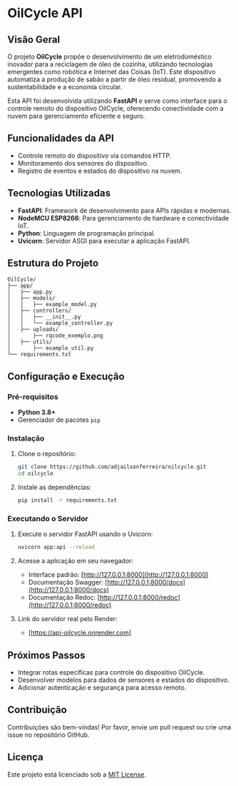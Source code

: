 # OilCycle API

## Visão Geral
O projeto **OilCycle** propõe o desenvolvimento de um eletrodoméstico inovador para a reciclagem de óleo de cozinha, utilizando tecnologias emergentes como robótica e Internet das Coisas (IoT). Este dispositivo automatiza a produção de sabão a partir de óleo residual, promovendo a sustentabilidade e a economia circular.

Esta API foi desenvolvida utilizando **FastAPI** e serve como interface para o controle remoto do dispositivo OilCycle, oferecendo conectividade com a nuvem para gerenciamento eficiente e seguro.

## Funcionalidades da API
- Controle remoto do dispositivo via comandos HTTP.
- Monitoramento dos sensores do dispositivo.
- Registro de eventos e estados do dispositivo na nuvem.

## Tecnologias Utilizadas
- **FastAPI**: Framework de desenvolvimento para APIs rápidas e modernas.
- **NodeMCU ESP8266**: Para gerenciamento de hardware e conectividade IoT.
- **Python**: Linguagem de programação principal.
- **Uvicorn**: Servidor ASGI para executar a aplicação FastAPI.

## Estrutura do Projeto
```
OilCycle/
├── app/
│   ├── app.py
│   ├── models/
│   │   ├── example_model.py
│   ├── controllers/
│   │   ├── __init__.py
│   │   └── example_controller.py
│   ├── uploads/
│       ├── rqcode_exemplo.png
│   ├── utils/
│       ├── example_util.py
└── requirements.txt
```

## Configuração e Execução
### Pré-requisitos
- **Python 3.8+**
- Gerenciador de pacotes `pip`

### Instalação
1. Clone o repositório:
   ```bash
   git clone https://github.com/adjailsonferreira/oilcycle.git
   cd oilcycle
   ```

2. Instale as dependências:
   ```bash
   pip install -r requirements.txt
   ```

### Executando o Servidor
1. Execute o servidor FastAPI usando o Uvicorn:
   ```bash
   uvicorn app:api --reload

   ```

2. Acesse a aplicação em seu navegador:
   - Interface padrão: [http://127.0.0.1:8000](http://127.0.0.1:8000)
   - Documentação Swagger: [http://127.0.0.1:8000/docs](http://127.0.0.1:8000/docs)
   - Documentação Redoc: [http://127.0.0.1:8000/redoc](http://127.0.0.1:8000/redoc)

3. Link do servidor real pelo Render:
   - [https://api-oilcycle.onrender.com]

## Próximos Passos
- Integrar rotas específicas para controle do dispositivo OilCycle.
- Desenvolver modelos para dados de sensores e estados do dispositivo.
- Adicionar autenticação e segurança para acesso remoto.

## Contribuição
Contribuições são bem-vindas! Por favor, envie um pull request ou crie uma issue no repositório GitHub.

## Licença
Este projeto está licenciado sob a [MIT License](LICENSE).

